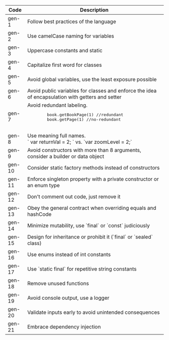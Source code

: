 <table>
  <thead>
    <tr><th>Code</th><th>Description</th></tr>
  </thead>
  <tbody>
    <tr><td> gen-1  </td><td> Follow best practices of the language </td></tr>
    <tr><td> gen-2  </td><td> Use camelCase naming for variables </td></tr>
    <tr><td> gen-3  </td><td> Uppercase constants and static </td></tr>
    <tr><td> gen-4  </td><td> Capitalize first word for classes </td></tr>
    <tr><td> gen-5  </td><td> Avoid global variables, use the least exposure possible </td></tr>
    <tr><td> gen-6  </td><td> Avoid public variables for classes and enforce the idea of encapsulation with getters and setter </td></tr>
    <tr><td> gen-7  </td>
      <td> Avoid redundant labeling. <br/> 
        <pre>
        book.getBookPage(1) //redundant  
        book.getPage(1) //no-redundant
        </pre>
      </td>
    </tr>
    <tr><td> gen-8  </td><td> Use meaning full names.  <br/> ` var returnVal = 2; ` vs. `var zoomLevel = 2;` </td></tr>
    <tr><td> gen-9  </td><td> Avoid constructors with more than 8 arguments, consider a builder or data object </td></tr>
    <tr><td> gen-10 </td><td> Consider static factory methods instead of constructors </td></tr>
    <tr><td> gen-11 </td><td> Enforce singleton property with a private constructor or an enum type </td></tr>
    <tr><td> gen-12 </td><td> Don't comment out code, just remove it </td></tr>
    <tr><td> gen-13 </td><td> Obey the general contract when overriding equals and hashCode </td></tr>
    <tr><td> gen-14 </td><td> Minimize mutability, use `final` or `const` judiciously </td></tr>
    <tr><td> gen-15 </td><td> Design for inheritance or prohibit it (`final` or `sealed` class) </td></tr>
    <tr><td> gen-16 </td><td> Use enums instead of int constants </td></tr>
    <tr><td> gen-17 </td><td> Use `static final` for repetitive string constants </td></tr>
    <tr><td> gen-18 </td><td> Remove unused functions </td></tr>
    <tr><td> gen-19 </td><td> Avoid console output, use a logger </td></tr>
    <tr><td> gen-20 </td><td> Validate inputs early to avoid unintended consequences </td></tr>
    <tr><td> gen-21 </td><td> Embrace dependency injection </td></tr>
  </tbody>
  
  
</table>
